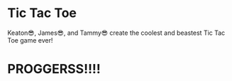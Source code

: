 # Tic Tac Toe

Keaton😎, James😎, and Tammy😎 create the coolest and beastest Tic Tac Toe game ever!

# PROGGERSS!!!!
